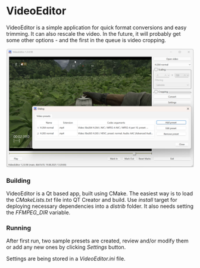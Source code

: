 # VideoEditor

VideoEditor is a simple application for quick format conversions and easy trimming. It can also rescale the video. In the future, it will probably get some other options - and the first in the queue is video cropping.

![Video Editor screenshot](/docs/screenshot.png?raw=true "Video Editor screenshot")

### Building
VideoEditor is a Qt based app, built using CMake. The easiest way is to load the *CMakeLists.txt* file into QT Creator and build.
Use *install* target for deploying necessary dependencies into a *distrib* folder. It also needs setting the *FFMPEG_DIR* variable.

### Running
After first run, two sample presets are created, review and/or modify them or add any new ones by clicking *Settings* button.

Settings are being stored in a *VideoEditor.ini* file.
